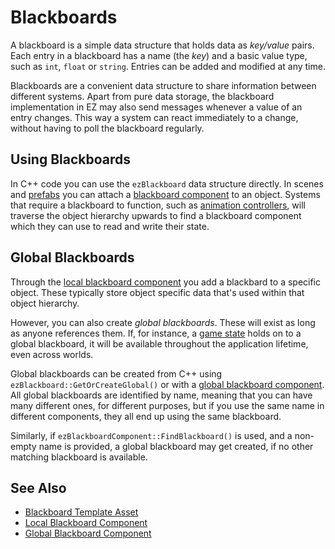 # Blackboards

A blackboard is a simple data structure that holds data as *key/value* pairs. Each entry in a blackboard has a name (the *key*) and a basic value type, such as `int`, `float` or `string`. Entries can be added and modified at any time.

Blackboards are a convenient data structure to share information between different systems. Apart from pure data storage, the blackboard implementation in EZ may also send messages whenever a value of an entry changes. This way a system can react immediately to a change, without having to poll the blackboard regularly.

## Using Blackboards

In C++ code you can use the `ezBlackboard` data structure directly. In scenes and [prefabs](../prefabs/prefabs-overview.md) you can attach a [blackboard component](local-blackboard-component.md) to an object. Systems that require a blackboard to function, such as [animation controllers](../animation/skeletal-animation/animation-graphs/animation-controller-component.md), will traverse the object hierarchy upwards to find a blackboard component which they can use to read and write their state.

## Global Blackboards

Through the [local blackboard component](local-blackboard-component.md) you add a blackbard to a specific object. These typically store object specific data that's used within that object hierarchy.

However, you can also create *global blackboards*. These will exist as long as anyone references them. If, for instance, a [game state](../runtime/application/game-state.md) holds on to a global blackboard, it will be available throughout the application lifetime, even across worlds.

Global blackboards can be created from C++ using `ezBlackboard::GetOrCreateGlobal()` or with a [global blackboard component](global-blackboard-component.md). All global blackboards are identified by name, meaning that you can have many different ones, for different purposes, but if you use the same name in different components, they all end up using the same blackboard.

Similarly, if `ezBlackboardComponent::FindBlackboard()` is used, and a non-empty name is provided, a global blackboard may get created, if no other matching blackboard is available.

## See Also

* [Blackboard Template Asset](blackboard-template-asset.md)
* [Local Blackboard Component](local-blackboard-component.md)
* [Global Blackboard Component](global-blackboard-component.md)
